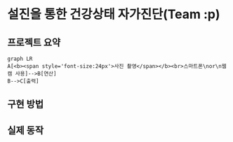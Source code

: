 # 설진을 통한 건강상태 자가진단(Team :p)  
## 프로젝트 요약
```mermaid
graph LR
A[<b><span style='font-size:24px'>사진 촬영</span></b><br>스마트폰\nor\n웹캠 사용]-->B[연산]
B-->C[출력]
```
## 구현 방법
## 실제 동작
